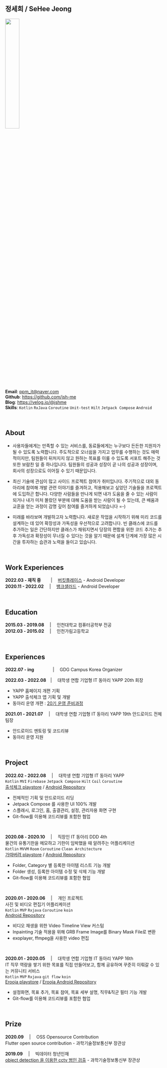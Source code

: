 ## 정세희 / SeHee Jeong
<img src="https://user-images.githubusercontent.com/39688690/184538454-ff589050-3397-43c7-b16f-39d85926b2f4.jpeg" width="30%">

**Email**: [ppm_it@naver.com](mailto:ppm_it@naver.com) <br>
**Github**: https://github.com/jsh-me <br>
**Blog**: https://velog.io/@jshme <br>
**Skills**: `Kotlin` `RxJava` `Coroutine` `Unit-test` `Hilt` `Jetpack Compose` `Android`

<br>

## About
- 사용자들에게는 만족할 수 있는 서비스를, 동료들에게는 누구보다 든든한 지원자가 될 수 있도록 노력합니다. 주도적으로 오너쉽을 가지고 업무를 수행하는 것도 매력적이지만, 팀원들이 뒤처지지 않고 원하는 목표를 이룰 수 있도록 서포트 해주는 것 또한 보람찬 일 중 하나입니다. 팀원들의 성공과 성장이 곧 나의 성공과 성장이며, 회사의 성장으로도 이어질 수 있기 때문입니다.
    
- 최신 기술에 관심이 많고 사이드 프로젝트 참여가 취미입니다. 주기적으로 대외 동아리에 참여해 개발 관련 이야기를 즐겨하고, 적용해보고 싶었던 기술들을 프로젝트에 도입하곤 합니다. 다양한 사람들을 만나게 되면 내가 도움을 줄 수 있는 사람이 되거나 내가 미처 몰랐던 부분에 대해 도움을 받는 사람이 될 수 있는데, 큰 배움과 교훈을 얻는 과정이 감명 깊어 참여를 즐겨하게 되었습니다 =-)
    
- 미래를 바라보며 개발하고자 노력합니다. 새로운 작업을 시작하기 위해 미리 코드를 설계하는 데 있어 확장성과 가독성을 우선적으로 고려합니다. 빈 클래스에 코드를 추가하는 일은 간단하지만 클래스가 채워지면서 당장의 편함을 위한 코드 추가는 추후 가독성과 확장성이 무너질 수 있다는 것을 알기 때문에 설계 단계에 가장 많은 시간을 투자하는 습관과 노력을 들이고 있습니다.
 
<br>

## Work Experiences
**2022.03 - 재직 중**  　　| 　[버킷플레이스](https://www.bucketplace.com/) - Android Developer <br>
**2020.11 - 2022.02**　 | 　[뱅크샐러드](https://www.banksalad.com/) - Android Developer

<br>

## Education
**2015.03 - 2019.08**　 |　 인천대학교 컴퓨터공학부 전공<br>
**2012.03 - 2015.02**　 |　 인천가림고등학교

<br>


## Experiences

**2022.07 - ing**　　　　 |　 GDG Campus Korea Organizer
<br>

**2022.03 - 2022.08**　|　 대학생 연합 기업형 IT 동아리 YAPP 20th 회장 <br>
- YAPP 홈페이지 개편 기획  <br>
- YAPP 출석체크 앱 기획 및 개발 <br>
- 동아리 운영 개편 : [20기 운영 준비과정](https://velog.io/@jshme/prepare-YAPP-20th)

**2021.01 - 2021.07** 　|　 대학생 연합 기업형 IT 동아리 YAPP 19th 안드로이드 전체 팀장 <br>
- 안드로이드 멘토링 및 코드리뷰 
- 동아리 운영 지원

<br>

## Project 

**2022.02 - 2022.08** 　|　 대학생 연합 기업형 IT 동아리 YAPP <br>
`Kotlin` `MVI` `Firebase` `Jetpack Compose` `Hilt` `Coil` `Coroutine` <br>
[출석체크 playstore](https://play.google.com/store/apps/details?id=com.yapp.attendance) / [Android Repository](https://github.com/YAPP-admin/attendance-android) <br>

- 전체적인 기획 및 안드로이드 리딩
- Jetpack Compose 를 사용한 UI 100% 개발
- 스플래시, 로그인, 홈, 출결관리, 설정, 관리자용 화면 구현
- Git-flow를 이용해 코드리뷰를 포함한 협업

<br>

**2020.08 - 2020.10** 　|　 직장인 IT 동아리 DDD 4th <br>
물건의 유통기한을 메모하고 기한이 임박했을 때 알려주는 어플리케이션 <br>
`Kotlin` `MVVM` `Room` `Coroutine` `Clean Architecture` <br>
[가따버려 playstore](https://play.google.com/store/apps/details?id=com.ddd4.dropit) / [Android Repository](https://github.com/DDD-4/4servings-android) <br>

- Folder, Category 별 등록한 아이템 리스트 기능 개발
- Folder 생성, 등록한 아이템 수정 및 삭제 기능 개발
- Git-flow를 이용해 코드리뷰를 포함한 협업

<br>

**2020.01 - 2020.06** 　|　 개인 프로젝트 <br>
사진 및 비디오 편집기 어플리케이션 <br>
`Kotlin` `MVP` `Rxjava` `Coroutine` `koin` <br>
[Android Repository](https://github.com/jsh-me/vivoto) <br> 

- 비디오 재생을 위한 Video Timeline View 커스텀
- Inpainting 기술 적용을 위해 GRB Frame Image를 Binary Mask File로 변환
- exoplayer, ffmpeg을 사용한 video 편집<br>

<br>

**2020.01 - 2020.05** 　|　 대학생 연합 기업형 IT 동아리 YAPP 16th <br>
IT 직무 역량을 쌓기 위한 목표를 직접 만들어보고, 함께 공유하며 꾸준히 이뤄갈 수 있는 커뮤니티 서비스 <br>
`Kotlin` `MVP` `Rxjava` `git flow` `koin` <br>
[Erooja playstore](https://play.google.com/store/apps/details?id=com.eroom.erooja) / [Erooja Android Repository](https://github.com/YAPP-16th/Team_Android_1_Client)<br>

- 설정화면, 목표 추가, 목표 참여, 목표 세부 설명, 직무&직군 필터 기능 개발
- Git-flow를 이용해 코드리뷰를 포함한 협업

<br>

## Prize

**2020.09**  　|　 OSS Opensource Contribution <br>
Flutter open source contribution - 과학기술정보통신부 장관상

**2019.09**  　|　 빅데이터 청년인재 <br>
[object detection 을 이용한 cctv 범인 검출](https://github.com/jsh-me/cctv-detection) - 과학기술정보통신부 장관상
